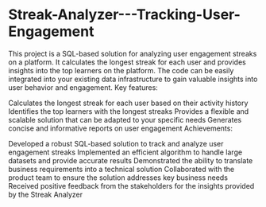 # Streak-Analyzer---Tracking-User-Engagement
This project is a SQL-based solution for analyzing user engagement streaks on a platform. It calculates the longest streak for each user and provides insights into the top learners on the platform. The code can be easily integrated into your existing data infrastructure to gain valuable insights into user behavior and engagement.
Key features:

Calculates the longest streak for each user based on their activity history
Identifies the top learners with the longest streaks
Provides a flexible and scalable solution that can be adapted to your specific needs
Generates concise and informative reports on user engagement
Achievements:

Developed a robust SQL-based solution to track and analyze user engagement streaks
Implemented an efficient algorithm to handle large datasets and provide accurate results
Demonstrated the ability to translate business requirements into a technical solution
Collaborated with the product team to ensure the solution addresses key business needs
Received positive feedback from the stakeholders for the insights provided by the Streak Analyzer

